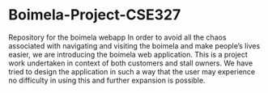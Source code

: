 # Boimela-Project-CSE327
Repository for the boimela webapp In order to avoid all the chaos associated with navigating and visiting the boimela and 
make people’s lives easier, we are introducing the boimela web application. This is a project work undertaken in context of both customers 
and stall owners. We have tried to design the application in such a way that the user may experience no difficulty in using this and 
further expansion is possible. 
  
